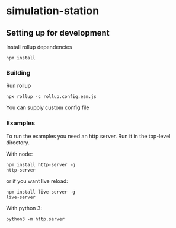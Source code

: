 # simulation-station

## Setting up for development
Install rollup dependencies 
```
npm install
```
### Building
Run rollup
```
npx rollup -c rollup.config.esm.js
```
You can supply custom config file

### Examples
To run the examples you need an http server.
Run it in the top-level directory.

With node:
```
npm install http-server -g
http-server
```
or if you want live reload:
```
npm install live-server -g
live-server
```

With python 3:
```
python3 -m http.server
```
